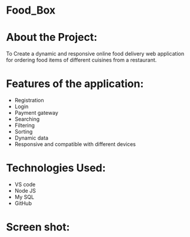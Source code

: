 # Food_Box

# About the Project:
To Create a dynamic and responsive online food delivery web application for ordering food items of different cuisines from a restaurant.

# Features of the application:

- Registration
- Login
- Payment gateway
- Searching
- Filtering
- Sorting
- Dynamic data
- Responsive and compatible with different devices

# Technologies Used:
- VS code
- Node JS
- My SQL
- GitHub

# Screen shot:


